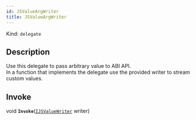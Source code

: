 ```yaml
---
id: JSValueArgWriter
title: JSValueArgWriter
---
```


Kind: `delegate`

## Description
Use this delegate to pass arbitrary value to ABI API. <br/>In a function that implements the delegate use the provided writer to stream custom values.

## Invoke
void **`Invoke`**([`IJSValueWriter`](IJSValueWriter) writer)



